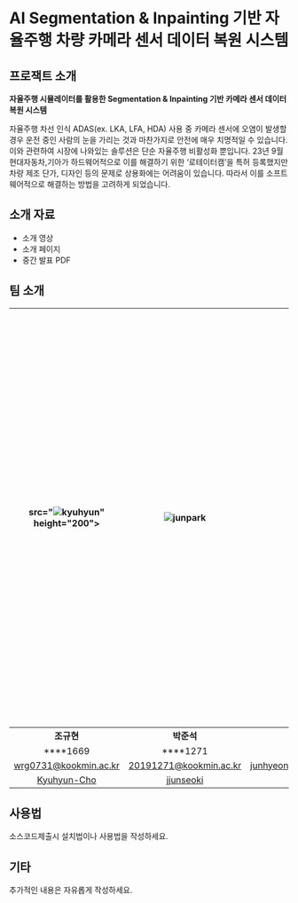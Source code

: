 # AI Segmentation & Inpainting 기반 자율주행 차량 카메라 센서 데이터 복원 시스템

## 프로잭트 소개

**자율주행 시뮬레이터를 활용한 Segmentation & Inpainting 기반 카메라 센서 데이터 복원 시스템**

자율주행 차선 인식 ADAS(ex. LKA, LFA, HDA) 사용 중 카메라 센서에 오염이 발생할 경우 운전 중인 사람의 눈을 가리는 것과 마찬가지로 안전에 매우 치명적일 수 있습니다. 이와 관련하여 시장에 나와있는 솔루션은 단순 자율주행 비활성화 뿐입니다. 23년 9월 현대자동차,기아가 하드웨어적으로 이를 해결하기 위한 ‘로테이터캠’을 특허 등록했지만 차량 제조 단가, 디자인 등의 문제로 상용화에는 어려움이 있습니다. 따라서 이를 소프트웨어적으로 해결하는 방법을 고려하게 되었습니다.

## 소개 자료

- 소개 영상
- 소개 페이지
- 중간 발표 PDF

## 팀 소개
|src="![kyuhyun](https://github.com/kookmin-sw/capstone-2024-29/assets/97654622/e8d07cc9-80ee-41e2-9152-038c0d73b6cf)" height="200">|![junpark](https://github.com/kookmin-sw/capstone-2024-29/assets/97654622/4650c4bd-3114-4edc-8db2-74ed9ed3b31a)|![byeon](https://github.com/kookmin-sw/capstone-2024-29/assets/97654622/ab84878d-7918-4142-9459-4be2bd115280)|<img width="747" alt="OH" src="https://github.com/kookmin-sw/capstone-2024-29/assets/97654622/b2506c95-6af7-4f58-8341-f0b971e69455">|![shlee](https://github.com/kookmin-sw/capstone-2024-29/assets/97654622/34a2a60c-2ddf-40ac-a3e4-6f5c35e28871)|
| :---: | :---: | :---: | :---: | :---: |
| **조규현** | **박준석** | **변준형** | **오준호** | **이세현** |
| ****1669 | ****1271 | ****1606 | ****1626 | ****3043 |
| wrg0731@kookmin.ac.kr | 20191271@kookmin.ac.kr | junhyeong0519@kookmin.ac.kr |ojunho7535@gmail.com | lifethis21@kookmin.ac.kr |
| [Kyuhyun-Cho](https://github.com/Kyuhyun-Cho) | [jjunseoki](https://github.com/jjunseoki) | [Byeooon](https://github.com/Byeooon) | [ojunho](https://github.com/ojunho) | [sehyeon518](https://github.com/sehyeon518) |


## 사용법

소스코드제출시 설치법이나 사용법을 작성하세요.

## 기타

추가적인 내용은 자유롭게 작성하세요.


